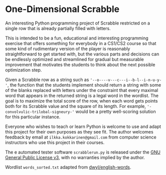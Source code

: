# One-Dimensional Scrabble

An interesting Python programming project of Scrabble restricted on a single row that is already partially filled with letters.

This is intended to be a fun, educational and interesting programming exercise that offers something for everybody in a CS1/CS2 course so that some kind of rudimentary version of the player is reasonably straightforward to get started with, but the various parts and decisions can be endlessly optimized and streamlined for gradual but measurable improvement that motivates the students to think about the next possible optimization step.

Given a Scrabble row as a string such as `'--o----v---c---i--b-l--i-n-u-y-'`, the function that the students implement should return a string with some of the blanks replaced with letters under the constraint that every maximal word that appears in the returned string is a legal word in the wordlist. The goal is to maximize the total score of the row, when each word gets points both for its Scrabble value and the square of its length. For example, `'-convolvulic-trilobal-signeury-'` would be a pretty well-scoring solution for this particular instance.

Everyone who wishes to teach or learn Python is welcome to use and adapt this project for their own purposes as they see fit. The author welcomes feedback by email at `ilkka.kokkarinen@gmail.com` from computer science instructors who use this project in their courses.

The e automated tester software `scrabblerun.py` is released under the [GNU General Public License v3](https://www.gnu.org/licenses/gpl-3.0.txt), with no warranties implied by the author.

Wordlist `words_sorted.txt` adapted from [dwyl/english-words](https://github.com/dwyl/english-words).
